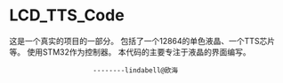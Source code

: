 LCD_TTS_Code
============
这是一个真实的项目的一部分。
包括了一个12864的单色液晶、一个TTS芯片等。
使用STM32作为控制器。
本代码的主要专注于液晶的界面编写。
 
                         --------lindabell@欧海
